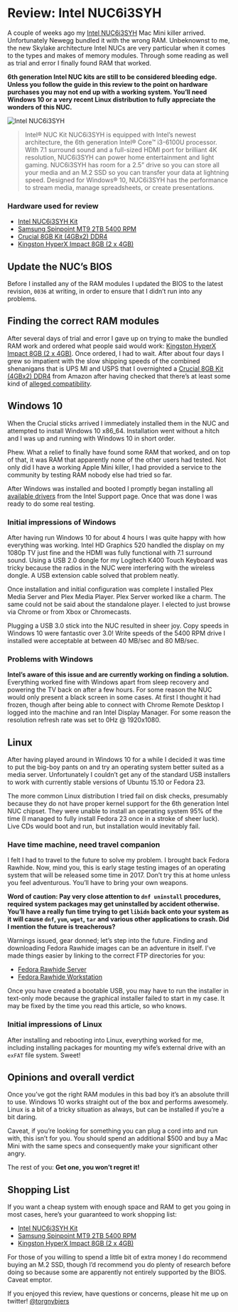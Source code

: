 # Review: Intel NUC6i3SYH

A couple of weeks ago my [Intel NUC6i3SYH](http://www.intel.com/content/www/us/en/nuc/nuc-kit-nuc6i3syh.html) Mac Mini killer arrived. Unfortunately Newegg bundled it with the wrong RAM. Unbeknownst to me, the new Skylake architecture Intel NUCs are very particular when it comes to the types and makes of memory modules. Through some reading as well as trial and error I finally found RAM that worked.

**6th generation Intel NUC kits are still to be considered bleeding edge. Unless you follow the guide in this review to the point on hardware purchases you may not end up with a working system. You’ll need Windows 10 or a very recent Linux distribution to fully appreciate the wonders of this NUC.**

![](/assets/img/posts/2016/03/NUC6i3SYH.png "Intel NUC6i3SYH")

> Intel® NUC Kit NUC6i3SYH is equipped with Intel’s newest architecture, the 6th generation Intel® Core™ i3-6100U processor. With 7.1 surround sound and a full-sized HDMI port for brilliant 4K resolution, NUC6i3SYH can power home entertainment and light gaming. NUC6i3SYH has room for a 2.5” drive so you can store all your media and an M.2 SSD so you can transfer your data at lightning speed. Designed for Windows® 10, NUC6i3SYH has the performance to stream media, manage spreadsheets, or create presentations.

### Hardware used for review

- [Intel NUC6i3SYH Kit](http://www.newegg.com/Product/Product.aspx?Item=N82E16856102146)
- [Samsung Spinpoint MT9 2TB 5400 RPM](http://www.newegg.com/Product/Product.aspx?Item=N82E16822178627)
- [Crucial 8GB Kit (4GBx2) DDR4](http://www.amazon.com/gp/product/B015HQ9UDO)
- [Kingston HyperX Impact 8GB (2 x 4GB)](http://www.newegg.com/Product/Product.aspx?Item=N82E16820104587)

## Update the NUC’s BIOS

Before I installed any of the RAM modules I updated the BIOS to the latest revision, `0036` at writing, in order to ensure that I didn’t run into any problems.

## Finding the correct RAM modules

After several days of trial and error I gave up on trying to make the bundled RAM work and ordered what people said would work: [Kingston HyperX Impact 8GB (2 x 4GB)](http://www.newegg.com/Product/Product.aspx?Item=N82E16820104587). Once ordered, I had to wait. After about four days I grew so impatient with the slow shipping speeds of the combined shenanigans that is UPS MI and USPS that I overnighted a [Crucial 8GB Kit (4GBx2) DDR4](http://www.amazon.com/gp/product/B015HQ9UDO) from Amazon after having checked that there’s at least some kind of [alleged compatibility](http://www.crucial.com/usa/en/compatible-upgrade-for/Intel/nuc6i3syh).

## Windows 10

When the Crucial sticks arrived I immediately installed them in the NUC and attempted to install Windows 10 x86\_64. Installation went without a hitch and I was up and running with Windows 10 in short order.

Phew. What a relief to finally have found some RAM that worked, and on top of that, it was RAM that apparently none of the other users had tested. Not only did I have a working Apple Mini killer, I had provided a service to the community by testing RAM nobody else had tried so far.

After Windows was installed and booted I promptly began installing all [available drivers](https://downloadcenter.intel.com/product/89189) from the Intel Support page. Once that was done I was ready to do some real testing.

### Initial impressions of Windows

After having run Windows 10 for about 4 hours I was quite happy with how everything was working. Intel HD Graphics 520 handled the display on my 1080p TV just fine and the HDMI was fully functional with 7.1 surround sound. Using a USB 2.0 dongle for my Logitech K400 Touch Keyboard was tricky because the radios in the NUC were interfering with the wireless dongle. A USB extension cable solved that problem neatly.

Once installation and initial configuration was complete I installed Plex Media Server and Plex Media Player. Plex Server worked like a charm. The same could not be said about the standalone player. I elected to just browse via Chrome or from Xbox or Chromecasts.

Plugging a USB 3.0 stick into the NUC resulted in sheer joy. Copy speeds in Windows 10 were fantastic over 3.0! Write speeds of the 5400 RPM drive I installed were acceptable at between 40 MB/sec and 80 MB/sec.

### Problems with Windows

**Intel’s aware of this issue and are currently working on finding a solution.** Everything worked fine with Windows apart from sleep recovery and powering the TV back on after a few hours. For some reason the NUC would only present a black screen in some cases. At first I thought it had frozen, though after being able to connect with Chrome Remote Desktop I logged into the machine and ran Intel Display Manager. For some reason the resolution refresh rate was set to 0Hz @ 1920x1080.

## Linux

After having played around in Windows 10 for a while I decided it was time to put the big-boy pants on and try an operating system better suited as a media server. Unfortunately I couldn’t get any of the standard USB installers to work with currently stable versions of Ubuntu 15.10 or Fedora 23.

The more common Linux distribution I tried fail on disk checks, presumably because they do not have proper kernel support for the 6th generation Intel NUC chipset. They were unable to install an operating system 95% of the time (I managed to fully install Fedora 23 once in a stroke of sheer luck). Live CDs would boot and run, but installation would inevitably fail.

### Have time machine, need travel companion

I felt I had to travel to the future to solve my problem. I brought back Fedora Rawhide. Now, mind you, this is early stage testing images of an operating system that will be released some time in 2017. Don’t try this at home unless you feel adventurous. You’ll have to bring your own weapons.

**Word of caution: Pay very close attention to `dnf uninstall` procedures, required system packages may get uninstalled by accident otherwise. You’ll have a really fun time trying to get `libidn` back onto your system as it will cause `dnf`, `yum`, `wget`, `tar` and various other applications to crash. Did I mention the future is treacherous?**

Warnings issued, gear donned; let’s step into the future. Finding and downloading Fedora Rawhide images can be an adventure in itself. I’ve made things easier by linking to the correct FTP directories for you:

- [Fedora Rawhide Server](http://dl.fedoraproject.org/pub/fedora/linux/development/rawhide/Server/x86_64/iso/)
- [Fedora Rawhide Workstation](http://dl.fedoraproject.org/pub/fedora/linux/development/rawhide/Workstation/x86_64/iso/)

Once you have created a bootable USB, you may have to run the installer in text-only mode because the graphical installer failed to start in my case. It may be fixed by the time you read this article, so who knows.

### Initial impressions of Linux

After installing and rebooting into Linux, everything worked for me, including installing packages for mounting my wife’s external drive with an `exFAT` file system. Sweet!

## Opinions and overall verdict

Once you’ve got the right RAM modules in this bad boy it’s an absolute thrill to use. Windows 10 works straight out of the box and performs awesomely. Linux is a bit of a tricky situation as always, but can be installed if you’re a bit daring.

Caveat, if you’re looking for something you can plug a cord into and run with, this isn’t for you. You should spend an additional $500 and buy a Mac Mini with the same specs and consequently make your significant other angry.

The rest of you: **Get one, you won’t regret it!**

## Shopping List

If you want a cheap system with enough space and RAM to get you going in most cases, here’s your guaranteed to work shopping list:

- [Intel NUC6i3SYH Kit](http://www.newegg.com/Product/Product.aspx?Item=N82E16856102146)
- [Samsung Spinpoint MT9 2TB 5400 RPM](http://www.newegg.com/Product/Product.aspx?Item=N82E16822178627)
- [Kingston HyperX Impact 8GB (2 x 4GB)](http://www.newegg.com/Product/Product.aspx?Item=N82E16820104587)

For those of you willing to spend a little bit of extra money I do recommend buying an M.2 SSD, though I’d recommend you do plenty of research before doing so because some are apparently not entirely supported by the BIOS. Caveat emptor.

If you enjoyed this review, have questions or concerns, please hit me up on twitter! [@torgnybjers](https://twitter.com/torgnybjers)
